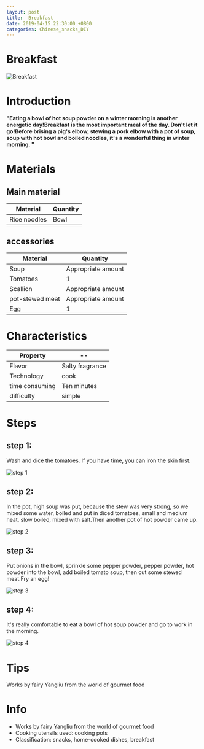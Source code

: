 ```yaml
---
layout: post
title:  Breakfast
date: 2019-04-15 22:30:00 +0800
categories: Chinese_snacks_DIY
---
```


#  Breakfast

![ Breakfast]({{site.baseurl}}/img/429300/429300.jpg)

# Introduction

**"Eating a bowl of hot soup powder on a winter morning is another energetic day!Breakfast is the most important meal of the day. Don't let it go!Before brising a pig's elbow, stewing a pork elbow with a pot of soup, soup with hot bowl and boiled noodles, it's a wonderful thing in winter morning. "**

# Materials


## Main material

Material|Quantity
--|--
Rice noodles|Bowl

## accessories

Material|Quantity
--|--
Soup|Appropriate amount
Tomatoes|1
Scallion|Appropriate amount
pot-stewed meat|Appropriate amount
Egg|1

# Characteristics

Property|--
--|--
Flavor|Salty fragrance
Technology|cook
time consuming|Ten minutes
difficulty|simple

# Steps

## step 1:

Wash and dice the tomatoes. If you have time, you can iron the skin first.

![step 1]({{site.baseurl}}/img/429300/1.jpg)

## step 2:

In the pot, high soup was put, because the stew was very strong, so we mixed some water, boiled and put in diced tomatoes, small and medium heat, slow boiled, mixed with salt.Then another pot of hot powder came up.

![step 2]({{site.baseurl}}/img/429300/2.jpg)

## step 3:

Put onions in the bowl, sprinkle some pepper powder, pepper powder, hot powder into the bowl, add boiled tomato soup, then cut some stewed meat.Fry an egg!

![step 3]({{site.baseurl}}/img/429300/3.jpg)

## step 4:

It's really comfortable to eat a bowl of hot soup powder and go to work in the morning.

![step 4]({{site.baseurl}}/img/429300/4.jpg)

# Tips

Works by fairy Yangliu from the world of gourmet food

# Info

- Works by fairy Yangliu from the world of gourmet food
- Cooking utensils used: cooking pots
- Classification: snacks, home-cooked dishes, breakfast